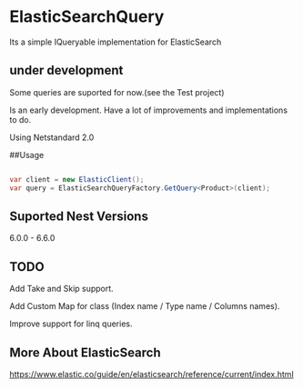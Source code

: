 # ElasticSearchQuery
Its a simple IQueryable implementation for ElasticSearch

## under development

Some queries are suported for now.(see the Test project)

Is an early development. Have a lot of improvements and implementations to do.

Using Netstandard 2.0


##Usage
 ```csharp
 
 var client = new ElasticClient();
 var query = ElasticSearchQueryFactory.GetQuery<Product>(client);
 
 ```

## Suported Nest Versions

6.0.0 - 6.6.0

## TODO

Add Take and Skip support.

Add Custom Map for class (Index name / Type name / Columns names).

Improve support for linq queries.

## More About ElasticSearch
https://www.elastic.co/guide/en/elasticsearch/reference/current/index.html
